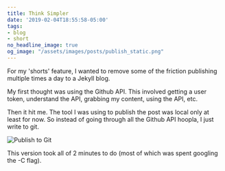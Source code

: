 ```yaml
---
title: Think Simpler
date: '2019-02-04T18:55:58-05:00'
tags:
- blog
- short
no_headline_image: true
og_image: "/assets/images/posts/publish_static.png"
---
```


For my 'shorts' feature, I wanted to remove some of the friction publishing multiple times a day to a Jekyll blog.

My first thought was using the Github API. This involved getting a user token, understand the API, grabbing my content, using the API, etc. 
<!--more-->
Then it hit me. The tool I was using to publish the post was local only at least for now. So instead of going through all the Github API hoopla, I just write to git. 

![Publish to Git](/assets/images/posts/publish_static.png)

This version took all of 2 minutes to do (most of which was spent googling the -C flag).
